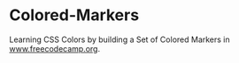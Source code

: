 # Colored-Markers
Learning CSS Colors by building a Set of Colored Markers in www.freecodecamp.org.
